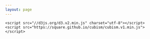```yaml
---
layout: page
---
```


<head>
  <style>
  /*
    body {
      font-family: "Helvetica Neue", Helvetica, sans-serif;
      margin: 30px auto;
      width: 1280px;
      position: relative;
    }
  
    header {
      padding: 6px 0;
    }
  
    .group {
      margin-bottom: 1em;
    }
    */
  
    .axis {
      font: 10px sans-serif;
      position: fixed;
      pointer-events: none;
      z-index: 2;
    }
  
    .axis text {
      -webkit-transition: fill-opacity 250ms linear;
    }
  
    .axis path {
      display: none;
    }
  
    .axis line {
      stroke: #000;
      shape-rendering: crispEdges;
    }
  
    .axis.top {
      background-image: linear-gradient(top, #fff 0%, rgba(255,255,255,0) 100%);
      background-image: -o-linear-gradient(top, #fff 0%, rgba(255,255,255,0) 100%);
      background-image: -moz-linear-gradient(top, #fff 0%, rgba(255,255,255,0) 100%);
      background-image: -webkit-linear-gradient(top, #fff 0%, rgba(255,255,255,0) 100%);
      background-image: -ms-linear-gradient(top, #fff 0%, rgba(255,255,255,0) 100%);
      top: 0px;
      padding: 0 0 24px 0;
    }
  
    .axis.bottom {
      background-image: linear-gradient(bottom, #fff 0%, rgba(255,255,255,0) 100%);
      background-image: -o-linear-gradient(bottom, #fff 0%, rgba(255,255,255,0) 100%);
      background-image: -moz-linear-gradient(bottom, #fff 0%, rgba(255,255,255,0) 100%);
      background-image: -webkit-linear-gradient(bottom, #fff 0%, rgba(255,255,255,0) 100%);
      background-image: -ms-linear-gradient(bottom, #fff 0%, rgba(255,255,255,0) 100%);
      bottom: 0px;
      padding: 24px 0 0 0;
    }
  
    .horizon {
      border-bottom: solid 1px #000;
      overflow: hidden;
      position: relative;
    }
  
    .horizon {
      border-top: solid 1px #000;
      border-bottom: solid 1px #000;
    }
  
    .horizon + .horizon {
      border-top: none;
    }
  
    .horizon canvas {
      display: block;
    }
  
    .horizon .title,
    .horizon .value {
      bottom: 0;
      line-height: 30px;
      margin: 0 6px;
      position: absolute;
      text-shadow: 0 1px 0 rgba(255,255,255,.5);
      white-space: nowrap;
    }
  
    .horizon .title {
      left: 0;
    }
  
    .horizon .value {
      right: 0;
    }
  
    .line {
      background: #000;
      z-index: 2;
    }
  </style>
  
    <script src="//d3js.org/d3.v2.min.js" charset="utf-8"></script>
    <script src="https://square.github.io/cubism/cubism.v1.min.js"></script>
</head>

<body id="demo">
  <script>
    // Create Context
    var context = cubism.context()
        //.serverDelay(new Date(2012, 4, 2) - Date.now())
        .step(864e5)
        .size(1280)
        .stop();
    
    // Plot Graph
    d3.select("#demo").selectAll(".axis")
        .data(["top", "bottom"])
      .enter().append("div")
        .attr("class", function(d) { return d + " axis"; })
        .each(function(d) { d3.select(this).call(context.axis().ticks(12).orient(d)); });
    
    d3.select("body").append("div")
        .attr("class", "rule")
        .call(context.rule());
    
    d3.select("body").selectAll(".horizon")
        .data(["AAPL", "BIDU", "GOOG"].map(stock))
      .enter().insert("div", ".bottom")
        .attr("class", "horizon")
      .call(context.horizon()
        .format(d3.format("+,.2p")));
    
    // Set Focus on the Ruler / Axis
    context.on("focus", function(i) {
      d3.selectAll(".value").style("right", i == null ? null : context.size() - i + "px");
    });
    
    // Create Metrics by Reading from CSV file
    function stock(name) {
      window.alert( name )
    
      var format = d3.time.format("%d-%b-%y");
    
      return context.metric( function(start, stop, step, callback) {
        
        d3.csv("/js/cubism/data.csv", function(rows) {
          
          rows = rows.map(function(d) { return [format.parse(d.Date), +d[name]]; }).filter(function(d) { return d[1]; }).reverse();
          window.alert(rows)
          var date = rows[0][0], compare = rows[400][1], value = rows[0][1], values = [value];
          
          rows.forEach(function(d) {
            while ( (date = d3.time.day.offset(date, 1)) < d[0] ) values.push(value);
            values.push(value = (d[1] - compare) / compare);
          });
          window.alert(rows)
          callback(null, values.slice(-context.size()));
        
        });
      
      }, name);
    
    }
  </script>
</body>

